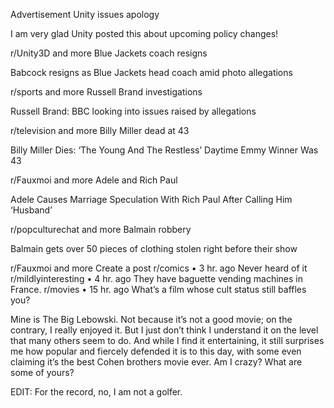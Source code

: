 Advertisement
Unity issues apology

I am very glad Unity posted this about upcoming policy changes!

r/Unity3D
and more
Blue Jackets coach resigns

Babcock resigns as Blue Jackets head coach amid photo allegations

r/sports
and more
Russell Brand investigations

Russell Brand: BBC looking into issues raised by allegations

r/television
and more
Billy Miller dead at 43

Billy Miller Dies: ‘The Young And The Restless’ Daytime Emmy Winner Was 43

r/Fauxmoi
and more
Adele and Rich Paul

Adele Causes Marriage Speculation With Rich Paul After Calling Him ‘Husband’

r/popculturechat
and more
Balmain robbery

Balmain gets over 50 pieces of clothing stolen right before their show

r/Fauxmoi
and more
Create a post
r/comics
•
3 hr. ago
Never heard of it
r/mildlyinteresting
•
4 hr. ago
They have baguette vending machines in France.
r/movies
•
15 hr. ago
What’s a film whose cult status still baffles you?

Mine is The Big Lebowski. Not because it’s not a good movie; on the contrary, I really enjoyed it. But I just don’t think I understand it on the level that many others seem to do. And while I find it entertaining, it still surprises me how popular and fiercely defended it is to this day, with some even claiming it’s the best Cohen brothers movie ever. Am I crazy? What are some of yours?

EDIT: For the record, no, I am not a golfer.
